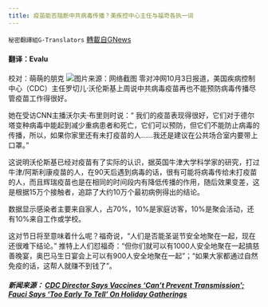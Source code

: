 ```yaml
---
title: 疫苗能否阻断中共病毒传播？美疾控中心主任与福奇各执一词
---
```

`秘密翻譯組G-Translators` [轉載自GNews](https://gnews.org/zh-hans/1571803/)

#### 翻译：Evalu
校对：萌萌的朋克
![](https://assets.gnews.org/wp-content/uploads/2021/10/2-13.jpg)图片来源：网络截图
零对冲网10月3日报道，美国疾病控制中心（CDC）主任罗切儿·沃伦斯基上周说中共病毒疫苗再也不能预防病毒传播尽管疫苗工作得很好。

她在受访CNN主播沃尔夫·布里则时说：“ 我们的疫苗表现得很好，它们对于德尔塔变种病毒中能起到减少重病患者和死亡，它们可以预防，但它们不能防止病毒的传播，所以，如果你家里还有未打疫苗的人……我还是建议在公共场合室内要带上口罩。”

这说明沃伦斯基已经对疫苗有了实际的认识，据英国牛津大学科学家的研究，打过牛津/阿斯利康疫苗的人，在90天后遇到病毒的话，很有可能将病毒传给未打疫苗的人，而且辉瑞疫苗也是在相同的时间段内有降低传播的作用，随后效果变差，这是根据15万个接触者，追踪了大约10万个最初病例得出的结论。

数据显示感染者主要来自家人，占70%，10%是家庭访客，10%是聚会活动，还有10%来自工作或学校。

这对节日将至意味着什么呢？福奇说，“人们是否能圣诞节安全地聚在一起，现在还很难下结论。” 推特上人们怼福奇：“但你们就可以有1000人安全地聚在一起搞慈善晚宴，奥巴马生日宴会上可以有900人安全地聚在一起”；“如果大家都通过自然免疫的话，这帮人就赚不到钱了”。

##### 新闻来源： [CDC Director Says Vaccines ‘Can’t Prevent Transmission’; Fauci Says ‘Too Early To Tell’ On Holiday Gatherings](https://www.zerohedge.com/markets/vaccinated-individuals-can-spread-covid-almost-easily-after-90-days-walensky-warns-over)
